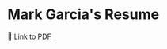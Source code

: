 # Mark Garcia's Resume

:page_with_curl: [Link to PDF](https://github.com/MarkRyanGarcia/Resume/blob/main/resume.pdf)